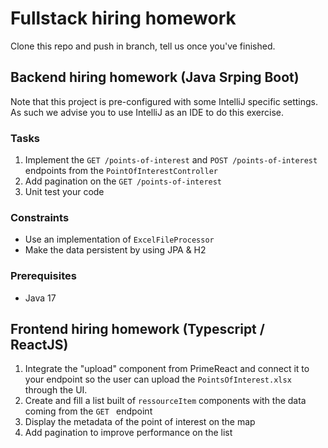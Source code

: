 # Fullstack hiring homework
Clone this repo and push in branch, tell us once you've finished.


## Backend hiring homework (Java Srping Boot)

Note that this project is pre-configured with some IntelliJ specific settings.
As such we advise you to use IntelliJ as an IDE to do this exercise.

### Tasks

1. Implement the `GET /points-of-interest` and `POST /points-of-interest` endpoints from the `PointOfInterestController`
2. Add pagination on the `GET /points-of-interest`
3. Unit test your code

### Constraints

* Use an implementation of `ExcelFileProcessor`
* Make the data persistent by using JPA & H2

### Prerequisites

* Java 17

## Frontend hiring homework (Typescript / ReactJS)

1. Integrate the "upload" component from PrimeReact and connect it to your endpoint so the user can upload the `PointsOfInterest.xlsx` through the UI.
2. Create and fill a list built of `ressourceItem` components with the data coming from the `GET ` endpoint
3. Display the metadata of the point of interest on the map
4. Add pagination to improve performance on the list
